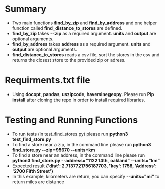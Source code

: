 
# Summary
  - Two main functions **find_by_zip** and **find_by_address** and one helper function called **find_distance_to_stores** are defined. 
  - **find_by_zip** takes **--zip** as a required argument. **units** and **output** are optional arguments.
  - **find_by_address** takes **address** as a required argument. **units** and **output** are optional arguments.
  - **find_distance_to_stores** reads a csv file, sort the stores in the csv and returns the closest store to the provided zip or adress. 

# Requirments.txt file
- Using **docopt**, **pandas**, **uszipcode**, **haversinegeopy**. Please run **Pip install** after cloning the repo in order to install required libraries. 

# Testing and Running Functions
- To run tests (in test_find_stores.py) please run **python3 test_find_store.py** 
- To find a store near a zip, in the command line please run **python3 find_store.py  --zip=95670 --units=km**
- To find a store near an address, in the command line please run **python3 find_store.py  --address="1122 14th, oakland" --units="km"**
- Expected result **{'dist': 2.7137721756187703, 'key': 1758, 'Address': '2700 Fifth Street'}** 
- In this example, kilometers are return, you can specify **--units="mi"** to return miles are distance
